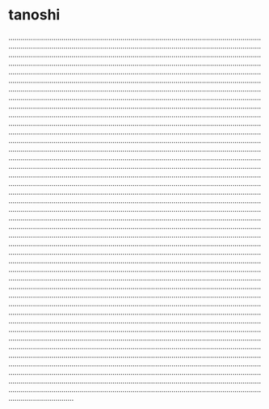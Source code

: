 # tanoshi
........................................................................................................................................................................................................................................................................................................................................................................................................................................................................................................................................................................................................................................................................................................................................................................................................................................................................................................................................................................................................................................................................................................................................................................................................................................................................................................................................................................................................................................................................................................................................................................................................................................................................................................................................................................................................................................................................................................................................................................................................................................................................................................................................................................................................................................................................................................................................................................................................................................................................................................................................................................................................................................................................................................................................................................................................................................................................................................................................................................................................................................................................................................................................................................................................................................................................................................................................................................................................................................................................................................................................................................................................................................................................................................................................................................................................................................................................................................................................................................................................................................................................................................................................................................................................................................................................................................................................................................................................................................................................................................................................................................................................................................................................................................................................................................................................................................................................................................................................................................................................................................................................................................................................................................................................................................................................................................................................................................................................................................................